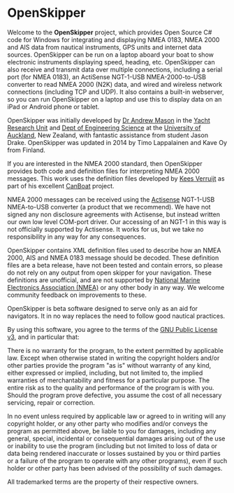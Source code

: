 # OpenSkipper

Welcome to the **OpenSkipper** project, which provides Open Source C# code for Windows for integrating and displaying NMEA 0183, NMEA 2000 and AIS data from nautical instruments, GPS units and internet data sources. OpenSkipper can be run on a laptop aboard your boat to show electronic instruments displaying speed, heading, etc. OpenSkipper can also receive and transmit data over multiple connections, including a serial port (for NMEA 0183), an ActiSense NGT-1-USB NMEA-2000-to-USB converter to read NMEA 2000 (N2K) data, and wired and wireless network connections (including TCP and UDP). It also contains a built-in webserver, so you can run OpenSkipper on a laptop and use this to display data on an iPad or Android phone or tablet.

OpenSkipper was initially developed by [Dr Andrew Mason](http://des.auckland.ac.nz/Mason) in the [Yacht Research Unit](http://www.mech.auckland.ac.nz/uoa/home/about/ourresearch/research-facilities/yachtresearchunit) and [Dept of Engineering Science](http://www.des.auckland.ac.nz/) at the [University of Auckland](http://auckland.ac.nz/), New Zealand, with fantastic assistance from student Jason Drake. OpenSkipper was updated in 2014 by Timo Lappalainen and Kave Oy from Finland.

If you are interested in the NMEA 2000 standard, then OpenSkipper provides both code and definition files for interpreting NMEA 2000 messages. This work uses the definition files developed by [Kees Verruijt](https://plus.google.com/106761082826017451274) as part of his excellent [CanBoat](https://github.com/canboat/canboat) project.

NMEA 2000 messages can be received using the [Actisense](http://www.actisense.com) NGT-1-USB NMEA-to-USB converter (a product that we recommend). We have not signed any non disclosure agreements with Actisense, but instead written our own low level COM-port driver. Our accessing of an NGT-1 in this way is not officially supported by Actisense. It works for us, but we take no responsibility in any way for any consequences.

OpenSkipper contains XML definition files used to describe how an NMEA 2000, AIS and NMEA 0183 message should be decoded. These definition files are a beta release, have not been tested and contain errors, so please do not rely on any output from open skipper for your navigation. These definitions are unofficial, and are not supported by [National Marine Electronics Association (NMEA)](http://www.nmea.org) or any other body in any way. We welcome community feedback on improvements to these.

OpenSkipper is beta software designed to serve only as an aid for navigators. It in no way replaces the need to follow good nautical practices.

By using this software, you agree to the terms of the [GNU Public License v3](http://www.gnu.org/licenses/gpl.html), and in particular that:

There is no warranty for the program, to the extent permitted by applicable law. Except when otherwise stated in writing the copyright holders and/or other parties provide the program "as is" without warranty of any kind, either expressed or implied, including, but not limited to, the implied warranties of merchantability and fitness for a particular purpose. The entire risk as to the quality and performance of the program is with you. Should the program prove defective, you assume the cost of all necessary servicing, repair or correction.

In no event unless required by applicable law or agreed to in writing will any copyright holder, or any other party who modifies and/or conveys the program as permitted above, be liable to you for damages, including any general, special, incidental or consequential damages arising out of the use or inability to use the program (including but not limited to loss of data or data being rendered inaccurate or losses sustained by you or third parties or a failure of the program to operate with any other programs), even if such holder or other party has been advised of the possibility of such damages.

All trademarked terms are the property of their respective owners.
